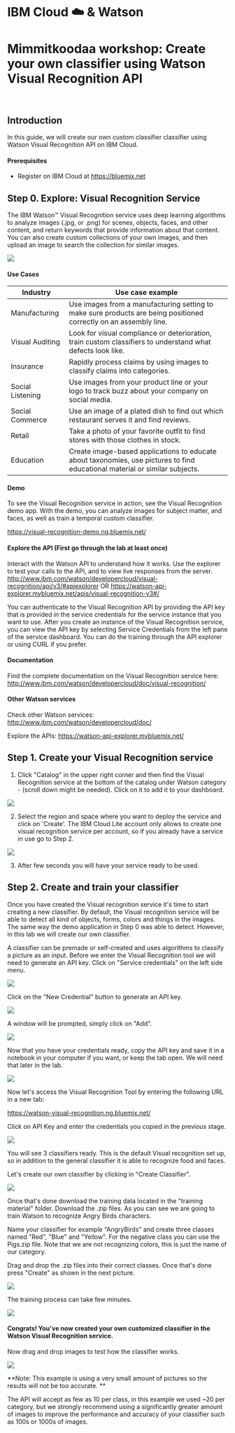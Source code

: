 # IBM Cloud :cloud: & Watson 

# Mimmitkoodaa workshop: Create your own classifier using Watson Visual Recognition API

<!--- GIF & images
![Alt Text](https://media.giphy.com/media/vFKqnCdLPNOKc/giphy.gif)
--->
 
## Introduction 
In this guide, we will create our own custom classifier classifier using Watson Visual Recognition API on IBM Cloud.

#### Prerequisites
- Register on IBM Cloud at https://bluemix.net


## Step 0. Explore: Visual Recognition Service
The IBM Watson™ Visual Recognition service uses deep learning algorithms to analyze images (.jpg, or .png) for scenes, objects, faces, and other content, and return keywords that provide information about that content. You can also create custom collections of your own images, and then upload an image to search the collection for similar images. 

![](/screenshots/Picture0.png?raw=true)

#### Use Cases 

| Industry | Use case example|
| ------------- |-------------|
| Manufacturing | Use images from a manufacturing setting to make sure products are being positioned correctly on an assembly line.|
| Visual Auditing| Look for visual compliance or deterioration, train custom classifiers to understand what defects look like.|
|Insurance | Rapidly process claims by using images to classify claims into categories.|
| Social Listening | Use images from your product line or your logo to track buzz about your company on social media. |
| Social Commerce | Use an image of a plated dish to find out which restaurant serves it and find reviews.| 
| Retail | Take a photo of your favorite outfit to find stores with those clothes in stock. |
| Education| Create image-based applications to educate about taxonomies, use pictures to find educational material or similar subjects.|

#### Demo
To see the Visual Recognition service in action, see the Visual Recognition demo app. With the demo, you can analyze images for subject matter, and faces, as well as train a temporal custom classifier.

https://visual-recognition-demo.ng.bluemix.net/ 

#### Explore the API (First go through the lab at least once) 
Interact with the Watson API to understand how it works. Use the explorer to test your calls to the API, and to view live responses from the server.   
http://www.ibm.com/watson/developercloud/visual-recognition/api/v3/#apiexplorer 
OR
https://watson-api-explorer.mybluemix.net/apis/visual-recognition-v3#/ 

You can authenticate to the Visual Recognition API by providing the API key that is provided in the service credentials for the service instance that you want to use. After you create an instance of the Visual Recognition service, you can view the API key by selecting Service Credentials from the left pane of the service dashboard. 
You can do the training through the API explorer or using CURL if you prefer. 

#### Documentation 
Find the complete documentation on the Visual Recognition service here: http://www.ibm.com/watson/developercloud/doc/visual-recognition/ 

#### Other Watson services
Check other Watson services: http://www.ibm.com/watson/developercloud/doc/ 

Explore the APIs: https://watson-api-explorer.mybluemix.net/ 
 
 
## Step 1. Create your Visual Recognition service
1.	Click "Catalog" in the upper right corner and then find the Visual Recognition service at the bottom of the catalog under Watson category - (scroll down might be needed). 
Click on it to add it to your dashboard. 

![](/screenshots/Picture1.png?raw=true)
 
2.	Select the region and space where you want to deploy the service and click on 'Create'. The IBM Cloud Lite account only allows to create one visual recognition service per account, so if you already have a service in use go to Step 2.

![](/screenshots/Picture2.png?raw=true)
 
3.	After few seconds you will have your service ready to be used. 

## Step 2. Create and train your classifier
Once you have created the Visual recognition service it's time to start creating a new classifier. By default, the Visual recognition service will be able to detect all kind of objects, forms, colors and things in the images. The same way the demo application in Step 0 was able to detect. However, in this lab we will create our own classifier. 

A classifier can be premade or self-created and uses algorithms to classify a picture as an input. Before we enter the Visual Recognition tool we will need to generate an API key. Click on "Service credentials" on the left side menu. 

![](/screenshots/Picture3.png?raw=true)

Click on the "New Credential" button to generate an API key. 

![](/screenshots/Picture4.png?raw=true)
 
A window will be prompted, simply click on "Add". 

![](/screenshots/Picture5.png?raw=true)
 
Now that you have your credentials ready, copy the API key and save it in a notebook in your computer if you want, or keep the tab open. We will need that later in the lab. 

![](/screenshots/Picture6.png?raw=true)
 
Now let's access the Visual Recognition Tool by entering the following URL in a new tab:
 
 https://watson-visual-recognition.ng.bluemix.net/

Click on API Key and enter the credentials you copied in the previous stage.

![](/screenshots/Picture7.png?raw=true)
 
You will see 3 classifiers ready. This is the default Visual recognition set up, so in addition to the general classifier it is able to recognize food and faces. 

Let's create our own classifier by clicking in "Create Classifier".
 
 ![](/screenshots/Picture8.png?raw=true)
 
Once that's done download the training data located in the "training material" folder. Download the .zip files. As you can see we are going to train Watson to recognize Angry Birds characters. 

Name your classifier for example "AngryBirds" and create three classes named "Red", "Blue" and "Yellow". For the negative class you can use the Pigs.zip file.
Note that we are not recognizing colors, this is just the name of our category. 

Drag and drop the .zip files into their correct classes. Once that's done press "Create" as shown in the next picture. 

 ![](/screenshots/Picture9.png?raw=true)
 
The training process can take few minutes.

 ![](/screenshots/Picture10.png?raw=true)

 
#### Congrats! You've now created your own customized classifier in the Watson Visual Recognition service. 

Now drag and drop images to test how the classifier works. 

 ![](/screenshots/Picture10b.png?raw=true) 
 
 
 **Note: This example is using a very small amount of pictures so the results will not be too accurate. **
 
The API will accept as few as 10 per class, in this example we used ~20 per category,  but we strongly recommend using a significantly greater amount of images to improve the performance and accuracy of your classifier such as 100s or 1000s of images.



